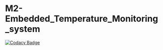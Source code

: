 # M2-Embedded_Temperature_Monitoring_system
[![Codacy Badge](https://app.codacy.com/project/badge/Grade/5e2ce061636042b6803d0bab40eb2205)](https://www.codacy.com/gh/salvikajal/M2-Embedded_Temperature_monitoring_system/dashboard?utm_source=github.com&amp;utm_medium=referral&amp;utm_content=salvikajal/M2-Embedded_Temperature_monitoring_system&amp;utm_campaign=Badge_Grade)
